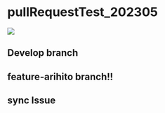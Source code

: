 # pullRequestTest_202305

![](https://img.shields.io/badge/version-1.0.0-990000.svg)

## Develop branch

## feature-arihito branch!!

## sync Issue

